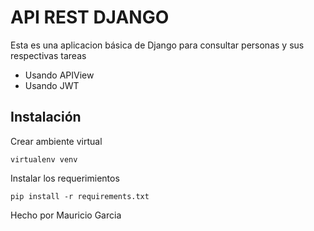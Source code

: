 # API REST DJANGO

Esta es una aplicacion básica de Django para consultar personas y sus respectivas tareas 

- Usando APIView
- Usando JWT 

## Instalación

Crear ambiente virtual
```
virtualenv venv
```

Instalar los requerimientos

```
pip install -r requirements.txt
```

Hecho por Mauricio Garcia